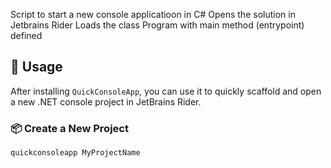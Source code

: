 Script to start a new console applicatioon in C#
Opens the solution in Jetbrains Rider
Loads the class Program with main method (entrypoint) defined

## 🚀 Usage

After installing `QuickConsoleApp`, you can use it to quickly scaffold and open a new .NET console project in JetBrains Rider.

### 📦 Create a New Project

```bash
quickconsoleapp MyProjectName
